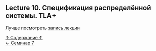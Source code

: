 ## Lecture 10. Спецификация распределённой системы. TLA+

Лучше посмотреть [запись лекции](https://www.youtube.com/watch?v=WwZ2ulDpPzg)

[↑ Содержание ↑](https://github.com/ddvamp/distributed-db-learning/tree/main/notes/dist-sys-mipt#содержание)\
[← Семинар 7](https://github.com/ddvamp/distributed-db-learning/blob/main/notes/dist-sys-mipt/seminars/seminar-7.md)
